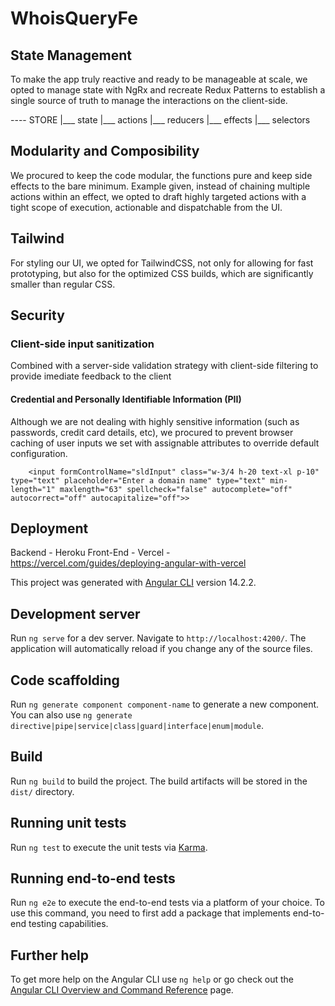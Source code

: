 # WhoisQueryFe

## State Management

To make the app truly reactive and ready to be manageable at scale, we opted to manage state with NgRx and recreate Redux Patterns to establish a single source of truth to manage the interactions on the client-side.

---- STORE
|___ state
|___ actions
|___ reducers
|___ effects
|___ selectors


## Modularity and Composibility 
We procured to keep the code modular, the functions pure and keep side effects to the bare minimum. Example given, instead of chaining multiple actions within an effect,
we opted to draft highly targeted actions with a tight scope of execution, actionable and dispatchable from the UI.

## Tailwind
For styling our UI, we opted for TailwindCSS, not only for allowing for fast prototyping, but also for the optimized CSS builds, which are significantly smaller than regular CSS.

## Security

### Client-side input sanitization

Combined with a server-side validation strategy with client-side filtering to provide imediate feedback to the client

#### Credential and Personally Identifiable Information (PII)

Although we are not dealing with highly sensitive information (such as passwords, credit card details, etc), we procured to prevent browser caching of user inputs we set with assignable attributes to override default configuration.
```
    <input formControlName="sldInput" class="w-3/4 h-20 text-xl p-10" type="text" placeholder="Enter a domain name" type="text" min-length="1" maxlength="63" spellcheck="false" autocomplete="off" autocorrect="off" autocapitalize="off">>
```

## Deployment

Backend - Heroku
Front-End - Vercel - https://vercel.com/guides/deploying-angular-with-vercel


This project was generated with [Angular CLI](https://github.com/angular/angular-cli) version 14.2.2.

## Development server

Run `ng serve` for a dev server. Navigate to `http://localhost:4200/`. The application will automatically reload if you change any of the source files.

## Code scaffolding

Run `ng generate component component-name` to generate a new component. You can also use `ng generate directive|pipe|service|class|guard|interface|enum|module`.

## Build

Run `ng build` to build the project. The build artifacts will be stored in the `dist/` directory.

## Running unit tests

Run `ng test` to execute the unit tests via [Karma](https://karma-runner.github.io).

## Running end-to-end tests

Run `ng e2e` to execute the end-to-end tests via a platform of your choice. To use this command, you need to first add a package that implements end-to-end testing capabilities.

## Further help

To get more help on the Angular CLI use `ng help` or go check out the [Angular CLI Overview and Command Reference](https://angular.io/cli) page.
